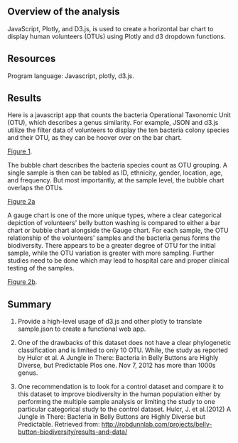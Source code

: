 ## Overview of the analysis
JavaScript, Plotly, and D3.js, is used to create a horizontal bar chart to display human volunteers (OTUs) using Plotly and d3 dropdown functions. 

## Resources
Program language: Javascript, plotly, d3.js.

## Results
Here is a javascript app that counts the bacteria Operational Taxonomic Unit (OTU), which describes a genus similarity. For example, JSON and d3.js utilize the filter data of volunteers to display the ten bacteria colony species and their OTU, as they can be hoover over on the bar chart. 

[Figure 1](https://github.com/davidhyongae2/bacteria/blob/main/Figure1.png).

The bubble chart describes the bacteria species count as OTU grouping. A single sample is then can be tabled as ID, ethnicity, gender, location, age, and frequency. But most importantly, at the sample level, the bubble chart overlaps the OTUs. 

[Figure 2a](https://github.com/davidhyongae2/bacteria/blob/main/Figure2a.png)

A gauge chart is one of the more unique types, where a clear categorical depiction of volunteers' belly button washing is compared to either a bar chart or bubble chart alongside the Gauge chart. For each sample, the OTU relationship of the volunteers' samples and the bacteria genus forms the biodiversity. There appears to be a greater degree of OTU for the initial sample, while the OTU variation is greater with more sampling. Further studies need to be done which may lead to hospital care and proper clinical testing of the samples. 

[Figure 2b](https://github.com/davidhyongae2/bacteria/blob/main/Figure2b.png).

## Summary
1. Provide a high-level usage of d3.js and other plotly to translate sample.json to create a functional web app.

2. One of the drawbacks of this dataset does not have a clear phylogenetic classification and is limited to only 10 OTU. While, the study as reported by Hulcr et al. A Jungle in There: Bacteria in Belly Buttons are Highly Diverse, but Predictable Plos one. Nov 7, 2012 has more than 1000s genus.

3. One recommendation is to look for a control dataset and compare it to this dataset to improve biodiversity in the human population either by performing the multiple sample analysis or limiting the study to one particular categorical study to the control dataset.
Hulcr, J. et al.(2012) A Jungle in There: Bacteria in Belly Buttons are Highly Diverse but Predictable. Retrieved from: http://robdunnlab.com/projects/belly-button-biodiversity/results-and-data/
